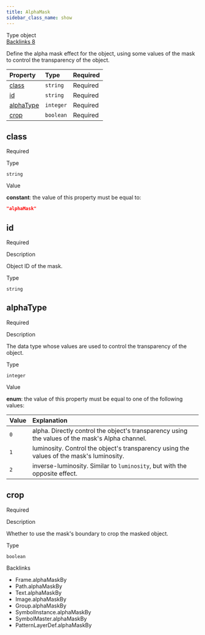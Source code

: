 ```yaml
---
title: AlphaMask
sidebar_class_name: show
---
```


<div className="section-badges">

<div class="badge type">
        <span class="label">Type</span>
        <span class="value">object</span>
      </div>

<a href="#backlinks" class="badge backlinks">
          <span class="label">Backlinks</span>
          <span class="value">8</span>
        </a>

</div>

Define the alpha mask effect for the object, using some values of the mask to control the transparency of the object.

<div className="property-preview">

<div className="property-table">

| Property                | Type      | Required                                            |
| :---------------------- | :-------- | :-------------------------------------------------- |
| [class](#class)         | `string`  | <span className="property-required">Required</span> |
| [id](#id)               | `string`  | <span className="property-required">Required</span> |
| [alphaType](#alphatype) | `integer` | <span className="property-required">Required</span> |
| [crop](#crop)           | `boolean` | <span className="property-required">Required</span> |

</div>

</div>

<div className="property">

<div className="property-heading">

## class

<span className="property-required">Required</span>

</div>

<div className="property-item">

Type

`string`

</div>

<div className="property-item">

Value

<div className="value-description">

**constant**: the value of this property must be equal to:

```json
"alphaMask"
```

</div>

</div>

</div>

<div className="property">

<div className="property-heading">

## id

<span className="property-required">Required</span>

</div>

<div className="property-item">

Description

Object ID of the mask.

</div>

<div className="property-item">

Type

`string`

</div>

</div>

<div className="property">

<div className="property-heading">

## alphaType

<span className="property-required">Required</span>

</div>

<div className="property-item">

Description

The data type whose values are used to control the transparency of the object.

</div>

<div className="property-item">

Type

`integer`

</div>

<div className="property-item">

Value

<div className="value-description">

**enum**: the value of this property must be equal to one of the following values:

| Value | Explanation                                                                                                                             |
| :---- | :-------------------------------------------------------------------------------------------------------------------------------------- |
| `0`   | <div className="enum-description">alpha. Directly control the object's transparency using the values of the mask's Alpha channel.</div> |
| `1`   | <div className="enum-description">luminosity. Control the object's transparency using the values of the mask's luminosity.</div>        |
| `2`   | <div className="enum-description">inverse-luminosity. Similar to `luminosity`, but with the opposite effect.</div>                      |

</div>

</div>

</div>

<div className="property">

<div className="property-heading">

## crop

<span className="property-required">Required</span>

</div>

<div className="property-item">

Description

Whether to use the mask's boundary to crop the masked object.

</div>

<div className="property-item">

Type

`boolean`

</div>

</div>

<div id="backlinks" className="section-backlinks">

<div className="backlinks-title">Backlinks</div>

<ul className="backlinks-list">

<li className="backlink">
      <Link to='/specs/vectorgraphics/frame#alphamaskby'>Frame.alphaMaskBy</Link>
      </li>

<li className="backlink">
      <Link to='/specs/vectorgraphics/path#alphamaskby'>Path.alphaMaskBy</Link>
      </li>

<li className="backlink">
      <Link to='/specs/vectorgraphics/text#alphamaskby'>Text.alphaMaskBy</Link>
      </li>

<li className="backlink">
      <Link to='/specs/vectorgraphics/image#alphamaskby'>Image.alphaMaskBy</Link>
      </li>

<li className="backlink">
      <Link to='/specs/vectorgraphics/group#alphamaskby'>Group.alphaMaskBy</Link>
      </li>

<li className="backlink">
      <Link to='/specs/vectorgraphics/symbol-instance#alphamaskby'>SymbolInstance.alphaMaskBy</Link>
      </li>

<li className="backlink">
      <Link to='/specs/vectorgraphics/symbol-master#alphamaskby'>SymbolMaster.alphaMaskBy</Link>
      </li>

<li className="backlink">
      <Link to='/specs/vectorgraphics/pattern-layer-def#alphamaskby'>PatternLayerDef.alphaMaskBy</Link>
      </li>

</ul>

</div>
